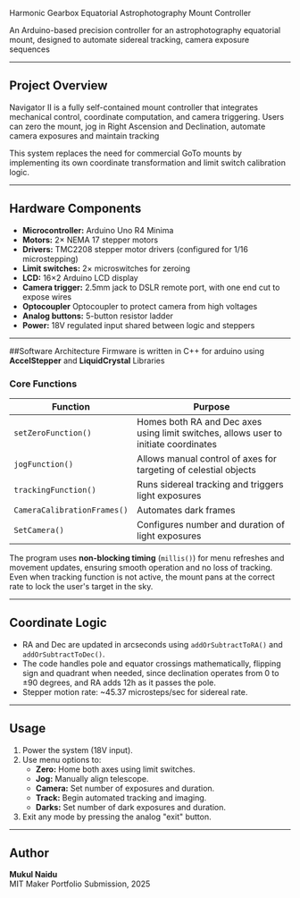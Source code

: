 Harmonic Gearbox Equatorial Astrophotography Mount Controller

An Arduino-based precision controller for an astrophotography equatorial mount, designed to automate sidereal tracking, camera exposure sequences

---

## Project Overview
Navigator II is a fully self-contained mount controller that integrates mechanical control, coordinate computation, and camera triggering. 
Users can zero the mount, jog in Right Ascension and Declination, automate camera exposures and maintain tracking

This system replaces the need for commercial GoTo mounts by implementing its own coordinate transformation and limit switch calibration logic.

---
## Hardware Components
- **Microcontroller:** Arduino Uno R4 Minima
- **Motors:** 2× NEMA 17 stepper motors
- **Drivers:** TMC2208 stepper motor drivers (configured for 1/16 microstepping)
- **Limit switches:** 2× microswitches for zeroing
- **LCD:** 16×2 Arduino LCD display
- **Camera trigger:** 2.5mm jack to DSLR remote port, with one end cut to expose wires
- **Optocoupler** Optocoupler to protect camera from high voltages
- **Analog buttons:** 5-button resistor ladder 
- **Power:** 18V regulated input shared between logic and steppers

---
##Software Architecture
Firmware is written in C++ for arduino using **AccelStepper** and **LiquidCrystal** Libraries

### Core Functions
| Function | Purpose |
|-----------|----------|
| `setZeroFunction()` | Homes both RA and Dec axes using limit switches, allows user to initiate coordinates |
| `jogFunction()` | Allows manual control of axes for targeting of celestial objects |
| `trackingFunction()` | Runs sidereal tracking and triggers light exposures |
| `CameraCalibrationFrames()` | Automates dark frames |
| `SetCamera()` | Configures number and duration of light exposures |

The program uses **non-blocking timing** (`millis()`) for menu refreshes and movement updates, ensuring smooth operation and no loss of tracking. Even when tracking function is not active, the mount pans at the correct rate to lock the user's target in the sky.

---

## Coordinate Logic
- RA and Dec are updated in arcseconds using `addOrSubtractToRA()` and `addOrSubtractToDec()`.
- The code handles pole and equator crossings mathematically, flipping sign and quadrant when needed, since declination operates from 0 to ±90 degrees, and RA adds 12h as it passes the pole.
- Stepper motion rate: ~45.37 microsteps/sec for sidereal rate.

---

## Usage
1. Power the system (18V input).  
2. Use menu options to:
   - **Zero:** Home both axes using limit switches.  
   - **Jog:** Manually align telescope.  
   - **Camera:** Set number of exposures and duration.  
   - **Track:** Begin automated tracking and imaging.
   - **Darks:** Set number of dark exposures and duration. 
3. Exit any mode by pressing the analog "exit" button.

---

## Author
**Mukul Naidu**  
MIT Maker Portfolio Submission, 2025

